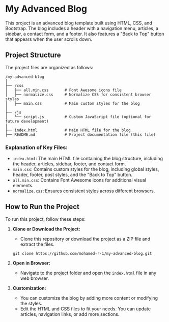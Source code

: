 
# My Advanced Blog

This project is an advanced blog template built using HTML, CSS, and Bootstrap. The blog includes a header with a navigation menu, articles, a sidebar, a contact form, and a footer. It also features a "Back to Top" button that appears when the user scrolls down.

## Project Structure

The project files are organized as follows:

```
/my-advanced-blog
│
├── /css
│   ├── all.min.css       # Font Awesome icons file
│   ├── normalize.css     # Normalize CSS for consistent browser styles
│   ├── main.css          # Main custom styles for the blog 
│
├── /js
│   └── script.js         # Custom JavaScript file (optional for future development)
│
├── index.html            # Main HTML file for the blog
├── README.md             # Project documentation file (this file)
```

### Explanation of Key Files:

- `index.html`: The main HTML file containing the blog structure, including the header, articles, sidebar, footer, and contact form.
- `main.css`: Contains custom styles for the blog, including global styles, header, footer, post styles, and the "Back to Top" button.
- `all.min.css`: Contains Font Awesome icons for additional visual elements.
- `normalize.css`: Ensures consistent styles across different browsers.

## How to Run the Project

To run this project, follow these steps:

1. **Clone or Download the Project:**
   - Clone this repository or download the project as a ZIP file and extract the files.

   ```
   git clone https://github.com/mohamed-r-1/my-advanced-blog.git 
   ```

2. **Open in Browser:**
   - Navigate to the project folder and open the `index.html` file in any web browser.

3. **Customization:**
   - You can customize the blog by adding more content or modifying the styles.
   - Edit the HTML and CSS files to fit your needs. You can update articles, navigation links, or add more sections.
